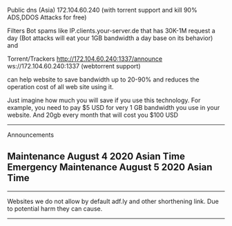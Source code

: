 Public dns (Asia)
172.104.60.240 (with torrent support and kill 90% ADS,DDOS Attacks for free)

Filters Bot spams like IP.clients.your-server.de that has 30K-1M request a day
(Bot attacks will eat your 1GB bandwidth a day base on its behavior)
and

Torrent/Trackers
http://172.104.60.240:1337/announce
ws://172.104.60.240:1337 (webtorrent support)

can help website to save bandwidth up to 20-90% and reduces the operation cost of all web site using it.

Just imagine how much you will save if you use this technology. For example, you need to pay $5 USD for very 1 GB bandwidth you use in your website. And 20gb every month that will cost you $100 USD

----------------------------------------------------------
Announcements

Maintenance August 4 2020 Asian Time
Emergency Maintenance August 5 2020 Asian Time
----------------------------------------------------------

-----------------------------------------------------------
Websites we do not allow by default
adf.ly and other shorthening link.
Due to potential harm they can cause.

-------------------------------------------------------------

